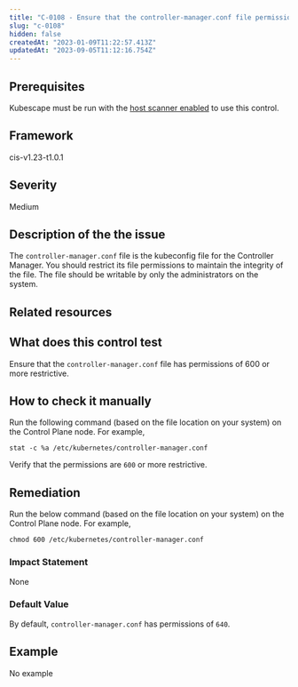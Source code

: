 ```yaml
---
title: "C-0108 - Ensure that the controller-manager.conf file permissions are set to 600 or more restrictive"
slug: "c-0108"
hidden: false
createdAt: "2023-01-09T11:22:57.413Z"
updatedAt: "2023-09-05T11:12:16.754Z"
---
```

## Prerequisites
Kubescape must be run with the [host scanner enabled](/docs/scanning/#the-host-scanner) to use this control.
## Framework
cis-v1.23-t1.0.1
## Severity
Medium
## Description of the the issue
The `controller-manager.conf` file is the kubeconfig file for the Controller Manager. You should restrict its file permissions to maintain the integrity of the file. The file should be writable by only the administrators on the system.
## Related resources

## What does this control test
Ensure that the `controller-manager.conf` file has permissions of 600 or more restrictive.
## How to check it manually
Run the following command (based on the file location on your system) on the Control Plane node. For example,

 
```
stat -c %a /etc/kubernetes/controller-manager.conf

```
 Verify that the permissions are `600` or more restrictive.
## Remediation
Run the below command (based on the file location on your system) on the Control Plane node. For example,

 
```
chmod 600 /etc/kubernetes/controller-manager.conf

```
### Impact Statement
None
### Default Value
By default, `controller-manager.conf` has permissions of `640`.
## Example
No example